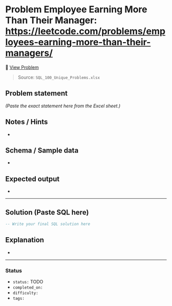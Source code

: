 # Problem Employee Earning More Than Their Manager: https://leetcode.com/problems/employees-earning-more-than-their-managers/

🔗 [View Problem](https://leetcode.com/problems/employees-earning-more-than-their-managers/)

> Source: `SQL_100_Unique_Problems.xlsx`

## Problem statement
*(Paste the exact statement here from the Excel sheet.)*

## Notes / Hints
- 

## Schema / Sample data
- 

## Expected output
- 

---

## Solution (Paste SQL here)
```sql
-- Write your final SQL solution here
```

## Explanation
- 

---

### Status
- `status:` TODO
- `completed_on:` 
- `difficulty:` 
- `tags:` 
